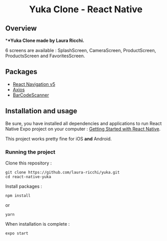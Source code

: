 <h1 align="center">
	Yuka Clone - React Native
</h1>

## Overview

\***\*Yuka Clone made by Laura Ricchi.**

6 screens are available : SplashScreen, CameraScreen, ProductScreen, ProductsScreen and FavoritesScreen.

## Packages

- [React Navigation v5](https://reactnavigation.org/)
- [Axios](https://github.com/axios/axios)
- [BarCodeScanner](https://docs.expo.io/versions/latest/sdk/bar-code-scanner/)

## Installation and usage

Be sure, you have installed all dependencies and applications to run React Native Expo project on your computer : [Getting Started with React Native](https://facebook.github.io/react-native/docs/getting-started).

This project works pretty fine for iOS **and** Android.

### Running the project

Clone this repository :

```
git clone https://github.com/laura-ricchi/yuka.git
cd react-native-yuka
```

Install packages :

```
npm install
```

or

```
yarn
```

When installation is complete :

```bash
expo start
```

